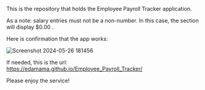 This is the repository that holds the Employee Payroll Tracker application.

As a note: salary entries must not be a non-number. In this case, the section will display $0.00 .

Here is confirmation that the app works:

![Screenshot 2024-05-26 181456](https://github.com/edamama/Employee_Payroll_Tracker/assets/169082073/0b6bac2c-5ac2-4168-a89b-46a9102c6de8)


If needed, this is the url: https://edamama.github.io/Employee_Payroll_Tracker/



Please enjoy the service!
